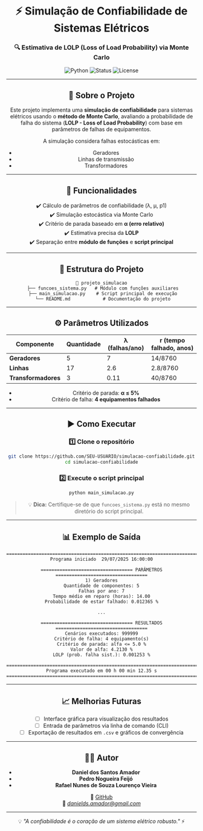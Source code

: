 <div align="center">

# ⚡ Simulação de Confiabilidade de Sistemas Elétricos
### 🔍 Estimativa de LOLP (Loss of Load Probability) via Monte Carlo

![Python](https://img.shields.io/badge/Python-3.10+-blue?logo=python)
![Status](https://img.shields.io/badge/Status-Estável-green)
![License](https://img.shields.io/badge/License-MIT-lightgrey)


---

## 📖 Sobre o Projeto
Este projeto implementa uma **simulação de confiabilidade** para sistemas elétricos usando o **método de Monte Carlo**, avaliando a probabilidade de falha do sistema (**LOLP - Loss of Load Probability**) com base em parâmetros de falhas de equipamentos.

A simulação considera falhas estocásticas em:
- Geradores
- Linhas de transmissão
- Transformadores

---

## 🚀 Funcionalidades
✔️ Cálculo de parâmetros de confiabilidade (λ, μ, p1)  
✔️ Simulação estocástica via Monte Carlo  
✔️ Critério de parada baseado em **α (erro relativo)**  
✔️ Estimativa precisa da **LOLP**  
✔️ Separação entre **módulo de funções** e **script principal**  

---

## 📂 Estrutura do Projeto
```
📁 projeto_simulacao
 ├── funcoes_sistema.py   # Módulo com funções auxiliares
 ├── main_simulacao.py    # Script principal de execução
 └── README.md            # Documentação do projeto
```

---

## ⚙️ Parâmetros Utilizados
| Componente      | Quantidade | λ (falhas/ano) | r (tempo falhado, anos) |
|-----------------|------------|-----------------|-------------------------|
| **Geradores**   | 5          | 7               | 14/8760                 |
| **Linhas**      | 17         | 2.6             | 2.8/8760                |
| **Transformadores** | 3      | 0.11            | 40/8760                 |

- Critério de parada: **α ≤ 5%**  
- Critério de falha: **4 equipamentos falhados**

---

## ▶️ Como Executar
### 1️⃣ Clone o repositório
```bash
git clone https://github.com/SEU-USUARIO/simulacao-confiabilidade.git
cd simulacao-confiabilidade
```

### 2️⃣ Execute o script principal
```bash
python main_simulacao.py
```

> 💡 **Dica:** Certifique-se de que `funcoes_sistema.py` está no mesmo diretório do script principal.

---

## 📊 Exemplo de Saída
```
================================================================================
Programa iniciado  29/07/2025 16:00:00

================================== PARÂMETROS ==================================
1) Geradores
Quantidade de componentes: 5
Falhas por ano: 7
Tempo médio em reparo (horas): 14.00
Probabilidade de estar falhado: 0.012365 %

...

================================== RESULTADOS ==================================
Cenários executados: 999999
Critério de falha: 4 equipamento(s)
Critério de parada: alfa <= 5.0 %
Valor de alfa: 4.2130 %
LOLP (prob. falha sist.): 0.001253 %

================================================================================
Programa executado em 00 h 00 min 12.35 s
================================================================================
```

---

## 📈 Melhorias Futuras
- [ ] Interface gráfica para visualização dos resultados  
- [ ] Entrada de parâmetros via linha de comando (CLI)  
- [ ] Exportação de resultados em `.csv` e gráficos de convergência  

---

## 🧑‍💻 Autor
- **Daniel dos Santos Amador**
- **Pedro Nogueira Feijó**
- **Rafael Nunes de Souza Lourenço Vieira**

📌 [GitHub](https://github.com/Daniel-sntsa)  
📧 *danields.amador@gmail.com*

---

<div align="center">

💡 *"A confiabilidade é o coração de um sistema elétrico robusto."* ⚡

</div>
